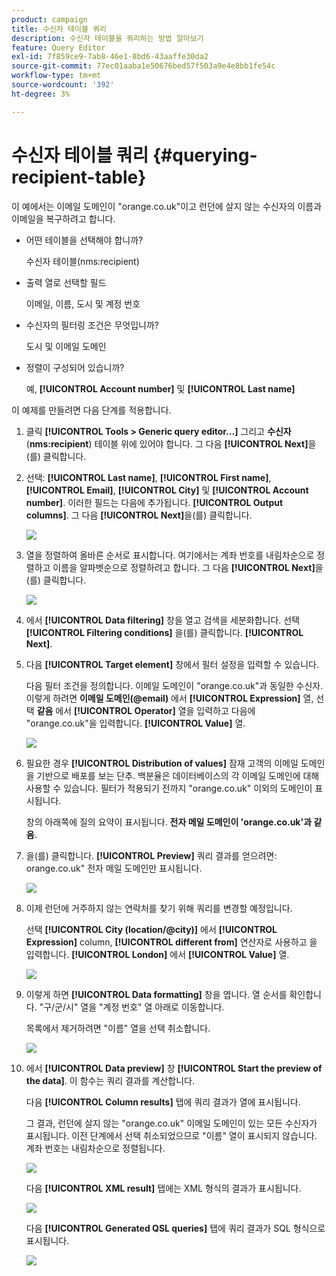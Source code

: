 ```yaml
---
product: campaign
title: 수신자 테이블 쿼리
description: 수신자 테이블을 쿼리하는 방법 알아보기
feature: Query Editor
exl-id: 7f859ce9-7ab8-46e1-8bd6-43aaffe30da2
source-git-commit: 77ec01aaba1e50676bed57f503a9e4e8bb1fe54c
workflow-type: tm+mt
source-wordcount: '392'
ht-degree: 3%

---
```


# 수신자 테이블 쿼리 {#querying-recipient-table}



이 예에서는 이메일 도메인이 &quot;orange.co.uk&quot;이고 런던에 살지 않는 수신자의 이름과 이메일을 복구하려고 합니다.

* 어떤 테이블을 선택해야 합니까?

   수신자 테이블(nms:recipient)

* 출력 열로 선택할 필드

   이메일, 이름, 도시 및 계정 번호

* 수신자의 필터링 조건은 무엇입니까?

   도시 및 이메일 도메인

* 정렬이 구성되어 있습니까?

   예, **[!UICONTROL Account number]** 및 **[!UICONTROL Last name]**

이 예제를 만들려면 다음 단계를 적용합니다.

1. 클릭 **[!UICONTROL Tools > Generic query editor...]** 그리고 **수신자** (**nms:recipient**) 테이블 위에 있어야 합니다. 그 다음 **[!UICONTROL Next]**&#x200B;을(를) 클릭합니다.
1. 선택: **[!UICONTROL Last name]**, **[!UICONTROL First name]**, **[!UICONTROL Email]**, **[!UICONTROL City]** 및 **[!UICONTROL Account number]**. 이러한 필드는 다음에 추가됩니다. **[!UICONTROL Output columns]**. 그 다음 **[!UICONTROL Next]**&#x200B;을(를) 클릭합니다.

   ![](assets/query_editor_03.png)

1. 열을 정렬하여 올바른 순서로 표시합니다. 여기에서는 계좌 번호를 내림차순으로 정렬하고 이름을 알파벳순으로 정렬하려고 합니다. 그 다음 **[!UICONTROL Next]**&#x200B;을(를) 클릭합니다.

   ![](assets/query_editor_04.png)

1. 에서 **[!UICONTROL Data filtering]** 창을 열고 검색을 세분화합니다. 선택 **[!UICONTROL Filtering conditions]** 을(를) 클릭합니다. **[!UICONTROL Next]**.
1. 다음 **[!UICONTROL Target element]** 창에서 필터 설정을 입력할 수 있습니다.

   다음 필터 조건을 정의합니다. 이메일 도메인이 &quot;orange.co.uk&quot;과 동일한 수신자. 이렇게 하려면 **이메일 도메인(@email)** 에서 **[!UICONTROL Expression]** 열, 선택 **같음** 에서 **[!UICONTROL Operator]** 열을 입력하고 다음에 &quot;orange.co.uk&quot;을 입력합니다. **[!UICONTROL Value]** 열.

   ![](assets/query_editor_05.png)

1. 필요한 경우 **[!UICONTROL Distribution of values]** 잠재 고객의 이메일 도메인을 기반으로 배포를 보는 단추. 백분율은 데이터베이스의 각 이메일 도메인에 대해 사용할 수 있습니다. 필터가 적용되기 전까지 &quot;orange.co.uk&quot; 이외의 도메인이 표시됩니다.

   창의 아래쪽에 질의 요약이 표시됩니다. **전자 메일 도메인이 &#39;orange.co.uk&#39;과 같음**.

1. 을(를) 클릭합니다. **[!UICONTROL Preview]** 쿼리 결과를 얻으려면: orange.co.uk&quot; 전자 메일 도메인만 표시됩니다.

   ![](assets/query_editor_nveau_17.png)

1. 이제 런던에 거주하지 않는 연락처를 찾기 위해 쿼리를 변경할 예정입니다.

   선택 **[!UICONTROL City (location/@city)]** 에서 **[!UICONTROL Expression]** column, **[!UICONTROL different from]** 연산자로 사용하고 을 입력합니다. **[!UICONTROL London]** 에서 **[!UICONTROL Value]** 열.

   ![](assets/query_editor_08.png)

1. 이렇게 하면 **[!UICONTROL Data formatting]** 창을 엽니다. 열 순서를 확인합니다. &quot;구/군/시&quot; 열을 &quot;계정 번호&quot; 열 아래로 이동합니다.

   목록에서 제거하려면 &quot;이름&quot; 열을 선택 취소합니다.

   ![](assets/query_editor_nveau_15.png)

1. 에서 **[!UICONTROL Data preview]** 창 **[!UICONTROL Start the preview of the data]**. 이 함수는 쿼리 결과를 계산합니다.

   다음 **[!UICONTROL Column results]** 탭에 쿼리 결과가 열에 표시됩니다.

   그 결과, 런던에 살지 않는 &quot;orange.co.uk&quot; 이메일 도메인이 있는 모든 수신자가 표시됩니다. 이전 단계에서 선택 취소되었으므로 &quot;이름&quot; 열이 표시되지 않습니다. 계좌 번호는 내림차순으로 정렬됩니다.

   ![](assets/query_editor_nveau_12.png)

   다음 **[!UICONTROL XML result]** 탭에는 XML 형식의 결과가 표시됩니다.

   ![](assets/query_editor_nveau_13.png)

   다음 **[!UICONTROL Generated QSL queries]** 탭에 쿼리 결과가 SQL 형식으로 표시됩니다.

   ![](assets/query_editor_nveau_14.png)
